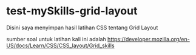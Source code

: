 # test-mySkills-grid-layout
Disini saya menyimpan hasil latihan CSS tentang Grid Layout

sumber soal untuk latihan kali ini adalah https://developer.mozilla.org/en-US/docs/Learn/CSS/CSS_layout/Grid_skills

